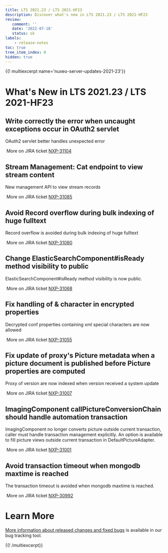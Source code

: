 ```yaml
---
title: LTS 2021.23 / LTS 2021-HF23
description: Discover what's new in LTS 2021.23 / LTS 2021-HF23
review:
   comment: ''
   date: '2022-07-18'
   status: ok
labels:
    - release-notes
toc: true
tree_item_index: 0
hidden: true
---
```


{{! multiexcerpt name='nuxeo-server-updates-2021-23'}}
# What's New in LTS 2021.23 / LTS 2021-HF23

## Write correctly the error when uncaught exceptions occur in OAuth2 servlet

OAuth2 servlet better handles unexpected error

<i class=fa fa-long-arrow-right aria-hidden=true></i>&nbsp;More on JIRA ticket [NXP-31104](https://jira.nuxeo.com/browse/NXP-31104)

## Stream Management: Cat endpoint to view stream content

New management API to view stream records

<i class=fa fa-long-arrow-right aria-hidden=true></i>&nbsp;More on JIRA ticket [NXP-31085](https://jira.nuxeo.com/browse/NXP-31085)

## Avoid Record overflow during bulk indexing of huge fulltext

Record overflow is avoided during bulk indexing of huge fulltext

<i class=fa fa-long-arrow-right aria-hidden=true></i>&nbsp;More on JIRA ticket [NXP-31080](https://jira.nuxeo.com/browse/NXP-31080)

## Change ElasticSearchComponent#isReady method visibility to public

ElasticSearchComponent#isReady method visibility is now public.

<i class=fa fa-long-arrow-right aria-hidden=true></i>&nbsp;More on JIRA ticket [NXP-31068](https://jira.nuxeo.com/browse/NXP-31068)

## Fix handling of & character in encrypted properties

Decrypted conf properties containing xml special characters are now allowed

<i class=fa fa-long-arrow-right aria-hidden=true></i>&nbsp;More on JIRA ticket [NXP-31055](https://jira.nuxeo.com/browse/NXP-31055)

## Fix update of proxy's Picture metadata when a picture document is published before Picture properties are computed

Proxy of version are now indexed when version received a system update

<i class=fa fa-long-arrow-right aria-hidden=true></i>&nbsp;More on JIRA ticket [NXP-31007](https://jira.nuxeo.com/browse/NXP-31007)

## ImagingComponent callPictureConversionChain should handle automation transaction

ImagingComponent no longer converts picture outside current transaction, caller must handle transaction management explicitly. An option is available to fill picture views outside current transaction in DefaultPictureAdapter.

<i class=fa fa-long-arrow-right aria-hidden=true></i>&nbsp;More on JIRA ticket [NXP-31001](https://jira.nuxeo.com/browse/NXP-31001)

## Avoid transaction timeout when mongodb maxtime is reached

The transaction timeout is avoided when mongodb maxtime is reached.

<i class=fa fa-long-arrow-right aria-hidden=true></i>&nbsp;More on JIRA ticket [NXP-30992](https://jira.nuxeo.com/browse/NXP-30992)


# Learn More

[More information about released changes and fixed bugs](https://jira.nuxeo.com/secure/ReleaseNote.jspa?projectId=10011&version=21718) is available in our bug tracking tool.

{{! /multiexcerpt}}
